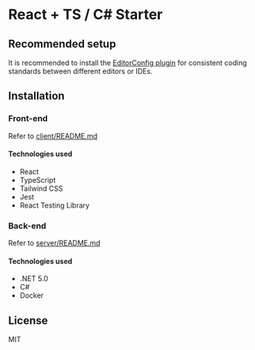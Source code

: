 # React + TS / C# Starter

## Recommended setup

It is recommended to install the [EditorConfig plugin](https://editorconfig.org/) for consistent coding standards
between different editors or IDEs.

## Installation

### Front-end

Refer to [client/README.md](client/README.md)

#### Technologies used
* React
* TypeScript
* Tailwind CSS
* Jest
* React Testing Library

### Back-end

Refer to [server/README.md](server/README.md)

#### Technologies used
* .NET 5.0
* C#
* Docker

## License

MIT
